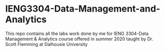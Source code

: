 # IENG3304-Data-Management-and-Analytics
This repo contains all the labs work done by me for IENG 3304-Data Management &amp; Analytics course offered in summer 2020 taught by Dr. Scott Flemming at Dalhousie University
